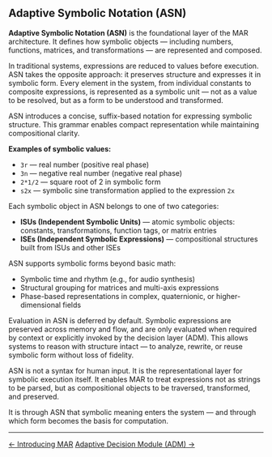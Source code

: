## Adaptive Symbolic Notation (ASN)

**Adaptive Symbolic Notation (ASN)** is the foundational layer of the MAR architecture. It defines how symbolic objects — including numbers, functions, matrices, and transformations — are represented and composed.

In traditional systems, expressions are reduced to values before execution. ASN takes the opposite approach: it preserves structure and expresses it in symbolic form. Every element in the system, from individual constants to composite expressions, is represented as a symbolic unit — not as a value to be resolved, but as a form to be understood and transformed.

ASN introduces a concise, suffix-based notation for expressing symbolic structure. This grammar enables compact representation while maintaining compositional clarity.

**Examples of symbolic values:**

- `3r` — real number (positive real phase)  
- `3n` — negative real number (negative real phase)  
- `2*1/2` — square root of 2 in symbolic form  
- `s2x` — symbolic sine transformation applied to the expression `2x`

Each symbolic object in ASN belongs to one of two categories:

- **ISUs (Independent Symbolic Units)** — atomic symbolic objects: constants, transformations, function tags, or matrix entries  
- **ISEs (Independent Symbolic Expressions)** — compositional structures built from ISUs and other ISEs

ASN supports symbolic forms beyond basic math:

- Symbolic time and rhythm (e.g., for audio synthesis)  
- Structural grouping for matrices and multi-axis expressions  
- Phase-based representations in complex, quaternionic, or higher-dimensional fields

Evaluation in ASN is deferred by default. Symbolic expressions are preserved across memory and flow, and are only evaluated when required by context or explicitly invoked by the decision layer (ADM). This allows systems to reason with structure intact — to analyze, rewrite, or reuse symbolic form without loss of fidelity.

ASN is not a syntax for human input. It is the representational layer for symbolic execution itself. It enables MAR to treat expressions not as strings to be parsed, but as compositional objects to be traversed, transformed, and preserved.

It is through ASN that symbolic meaning enters the system — and through which form becomes the basis for computation.

---

<div class="flex justify-between text-sm text-gray-600 mt-12">
  <a href="/introducing-mar" class="no-underline hover:underline">← Introducing MAR</a>
  <a href="/adm" class="no-underline hover:underline">Adaptive Decision Module (ADM) →</a>
</div>
